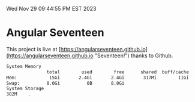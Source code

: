 Wed Nov 29 09:44:55 PM EST 2023

# Angular Seventeen


This project is live at [https://angularseventeen.github.io](https://angularseventeen.github.io "Seventeen!") thanks to Github.

```bash
System Memory
               total        used        free      shared  buff/cache   available
Mem:            15Gi       2.4Gi       2.4Gi       317Mi        11Gi        12Gi
Swap:          8.0Gi          0B       8.0Gi
System Storage
382M	.
